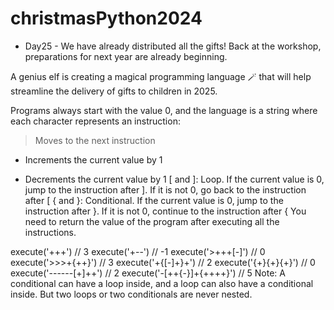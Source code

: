 # christmasPython2024
- Day25 -
We have already distributed all the gifts! Back at the workshop, preparations for next year are already beginning.

A genius elf is creating a magical programming language 🪄 that will help streamline the delivery of gifts to children in 2025.

Programs always start with the value 0, and the language is a string where each character represents an instruction:

> Moves to the next instruction
+ Increments the current value by 1
- Decrements the current value by 1
[ and ]: Loop. If the current value is 0, jump to the instruction after ]. If it is not 0, go back to the instruction after [
{ and }: Conditional. If the current value is 0, jump to the instruction after }. If it is not 0, continue to the instruction after {
You need to return the value of the program after executing all the instructions.

execute('+++') // 3
execute('+--') // -1
execute('>+++[-]') // 0
execute('>>>+{++}') // 3
execute('+{[-]+}+') // 2
execute('{+}{+}{+}') // 0
execute('------[+]++') // 2
execute('-[++{-}]+{++++}') // 5
Note: A conditional can have a loop inside, and a loop can also have a conditional inside. But two loops or two conditionals are never nested.